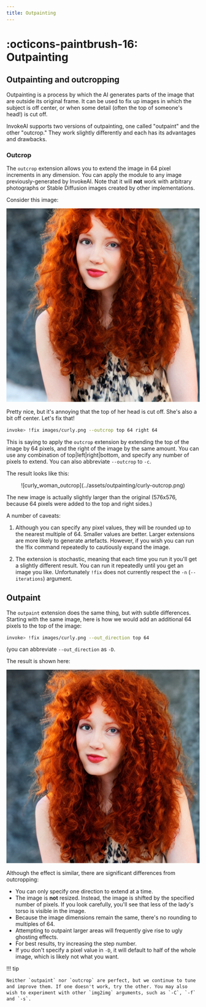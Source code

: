 ```yaml
---
title: Outpainting
---
```


# :octicons-paintbrush-16: Outpainting

## Outpainting and outcropping

Outpainting is a process by which the AI generates parts of the image
that are outside its original frame. It can be used to fix up images
in which the subject is off center, or when some detail (often the top
of someone's head!) is cut off.

InvokeAI supports two versions of outpainting, one called "outpaint"
and the other "outcrop." They work slightly differently and each has
its advantages and drawbacks.

### Outcrop

The `outcrop` extension allows you to extend the image in 64 pixel
increments in any dimension. You can apply the module to any image
previously-generated by InvokeAI. Note that it will **not** work with
arbitrary photographs or Stable Diffusion images created by other
implementations.

Consider this image:

![curly_woman](../assets/outpainting/curly.png)

Pretty nice, but it's annoying that the top of her head is cut
off. She's also a bit off center. Let's fix that!

```bash
invoke> !fix images/curly.png --outcrop top 64 right 64
```

This is saying to apply the `outcrop` extension by extending the top
of the image by 64 pixels, and the right of the image by the same
amount. You can use any combination of top|left|right|bottom, and
specify any number of pixels to extend. You can also abbreviate
`--outcrop` to `-c`.

The result looks like this:

<div align="center" markdown>
![curly_woman_outcrop](../assets/outpainting/curly-outcrop.png)
</div>

The new image is actually slightly larger than the original (576x576,
because 64 pixels were added to the top and right sides.)

A number of caveats:

1. Although you can specify any pixel values, they will be rounded up
to the nearest multiple of 64. Smaller values are better. Larger
extensions are more likely to generate artefacts. However, if you wish
you can run the !fix command repeatedly to cautiously expand the
image.

2. The extension is stochastic, meaning that each time you run it
you'll get a slightly different result. You can run it repeatedly
until you get an image you like. Unfortunately `!fix` does not
currently respect the `-n` (`--iterations`) argument.

## Outpaint

The `outpaint` extension does the same thing, but with subtle
differences. Starting with the same image, here is how we would add an
additional 64 pixels to the top of the image:

```bash
invoke> !fix images/curly.png --out_direction top 64
```

(you can abbreviate `--out_direction` as `-D`.

The result is shown here:

![curly_woman_outpaint](../assets/outpainting/curly-outpaint.png)

Although the effect is similar, there are significant differences from
outcropping:

- You can only specify one direction to extend at a time.
- The image is **not** resized. Instead, the image is shifted by the specified
number of pixels. If you look carefully, you'll see that less of the lady's
torso is visible in the image.
- Because the image dimensions remain the same, there's no rounding
to multiples of 64.
- Attempting to outpaint larger areas will frequently give rise to ugly
   ghosting effects.
- For best results, try increasing the step number.
- If you don't specify a pixel value in `-D`, it will default to half
   of the whole image, which is likely not what you want.

!!! tip

    Neither `outpaint` nor `outcrop` are perfect, but we continue to tune
    and improve them. If one doesn't work, try the other. You may also
    wish to experiment with other `img2img` arguments, such as `-C`, `-f`
    and `-s`.
